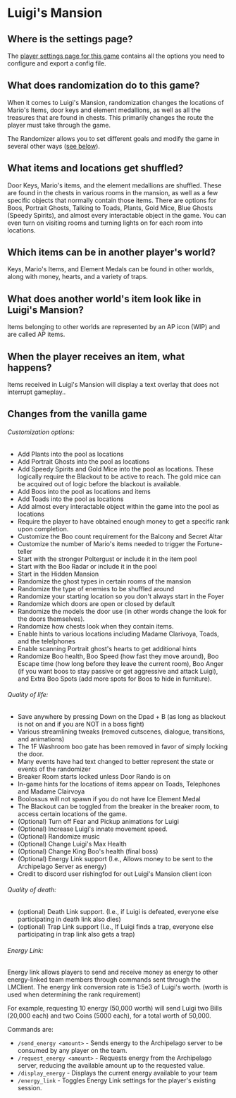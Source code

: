 # Luigi's Mansion

## Where is the settings page?

The [player settings page for this game](../player-settings) contains all the options you need to configure and export a
config file.

## What does randomization do to this game?

When it comes to Luigi's Mansion, randomization changes the locations of Mario's Items, door keys and element medallions,
as well as all the treasures that are found in chests. This primarily changes the route the player must take 
through the game.

The Randomizer allows you to set different goals and modify the game in several other ways
([see below](#changes-from-the-vanilla-game)). 

## What items and locations get shuffled?

Door Keys, Mario's items, and the element medallions are shuffled. These are found in the chests in various rooms in the 
mansion, as well as a few specific objects that normally contain those items. There are options for Boos, Portrait Ghosts, Talking to Toads, Plants, 
Gold Mice, Blue Ghosts (Speedy Spirits), and almost every interactable object in the game. You can even turn on visiting rooms and turning lights on for each
room into locations.

## Which items can be in another player's world?

Keys, Mario's Items, and Element Medals can be found in other worlds, along with money, hearts, and a variety of traps.

## What does another world's item look like in Luigi's Mansion?

Items belonging to other worlds are represented by an AP icon (WIP) and are called AP items.

## When the player receives an item, what happens?

Items received in Luigi's Mansion will display a text overlay that does not interrupt gameplay.. 

## Changes from the vanilla game

###### Customization options:

- Add Plants into the pool as locations
- Add Portrait Ghosts into the pool as locations
- Add Speedy Spirits and Gold Mice into the pool as locations. These logically require the Blackout to be active to reach. The gold mice can be acquired out of logic before the blackout is available.
- Add Boos into the pool as locations and items
- Add Toads into the pool as locations
- Add almost every interactable object within the game into the pool as locations
- Require the player to have obtained enough money to get a specific rank upon completion.
- Customize the Boo count requirement for the Balcony and Secret Altar
- Customize the number of Mario's items needed to trigger the Fortune-teller
- Start with the stronger Poltergust or include it in the item pool
- Start with the Boo Radar or include it in the pool
- Start in the Hidden Mansion
- Randomize the ghost types in certain rooms of the mansion
- Randomize the type of enemies to be shuffled around
- Randomize your starting location so you don't always start in the Foyer
- Randomize which doors are open or closed by default
- Randomize the models the door use (in other words change the look for the doors themselves).
- Randomize how chests look when they contain items.
- Enable hints to various locations including Madame Clarivoya, Toads, and the telelphones
- Enable scanning Portrait ghost's hearts to get additional hints
- Randomize Boo health, Boo Speed (how fast they move around), Boo Escape time (how long before they leave the current room),
Boo Anger (if you want boos to stay passive or get aggressive and attack Luigi), and Extra Boo Spots 
(add more spots for Boos to hide in furniture).


###### Quality of life:

- Save anywhere by pressing Down on the Dpad + B (as long as blackout is not on and if you are NOT in a boss fight)
- Various streamlining tweaks (removed cutscenes, dialogue, transitions, and animations)
- The 1F Washroom boo gate has been removed in favor of simply locking the door.
- Many events have had text changed to better represent the state or events of the randomizer
- Breaker Room starts locked unless Door Rando is on
- In-game hints for the locations of items appear on Toads, Telephones and Madame Clairvoya
- Boolossus will not spawn if you do not have Ice Element Medal
- The Blackout can be toggled from the breaker in the breaker room, to access certain locations of the game.
- (Optional) Turn off Fear and Pickup animations for Luigi
- (Optional) Increase Luigi's innate movement speed.
- (Optional) Randomize music
- (Optional) Change Luigi's Max Health
- (Optional) Change King Boo's health (final boss)
- (Optional) Energy Link support (I.e., Allows money to be sent to the Archipelago Server as energy)
- Credit to discord user rishingfod for out Luigi's Mansion client icon

###### Quality of death:

- (optional) Death Link support. (I.e., if Luigi is defeated, everyone else participating in death link also dies)
- (optional) Trap Link support (I.e., If Luigi finds a trap, everyone else participating in trap link also gets a trap)

###### Energy Link:

Energy link allows players to send and receive money as energy to other energy-linked team members through commands sent through the LMClient.
The energy link conversion rate is 1:5e3 of Luigi's worth. (worth is used when determining the rank requirement)

For example, requesting 10 energy (50,000 worth) will send Luigi two Bills (20,000 each) and two Coins (5000 each), for a total worth of 50,000.

Commands are:
- `/send_energy <amount>` - Sends energy to the Archipelago server to be consumed by any player on the team.
- `/request_energy <amount>` - Requests energy from the Archipelago server, reducing the available amount up to the requested value.
- `/display_energy` - Displays the current energy available to your team
- `/energy_link` - Toggles Energy Link settings for the player's existing session.